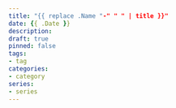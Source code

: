 ```yaml
---
title: "{{ replace .Name "-" " " | title }}"
date: {{ .Date }}
description: 
draft: true
pinned: false
tags:
- tag
categories:
- category
series:
- series
---
```


